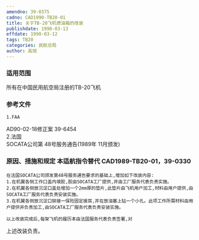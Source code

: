 ```yaml
---
amendno: 39-0375  
cadno: CAD1990-TB20-01  
title: 关于TB-20飞机燃油箱的改装  
publishdate: 1990-03-13  
effdate: 1990-03-12  
tags: TB20  
categories: 民航总局  
author: 高旭  
---
```

  
### 适用范围  
所有在中国民用航空局注册的TB-20飞机  
  
<!--more-->  
### 参考文件  
    1.FAA  
AD90-02-18修正案 39-6454  
    2.法国  
SOCATA公司第 48号服务通告(1989年 11月颁发)  
  
### 原因、措施和规定 本适航指令替代 CAD1989-TB20-01，39-0330  
    在法国SOCATA公司颁发第48号服务通告要求的基础上,增加如下改装内容:  
    1.在机翼各侧工作口盖内填胶,胶由SOCATA工厂提供,并由工厂服务代表负责实施。  
    2.在机翼各侧放沉淀口盖处增加一个2mm厚的垫片,此垫片由飞机用户加工,材料由用户提供,由SOCATA工厂服务代表负责安装实施。  
    3.在机翼各侧放沉淀口铆接一保险固定接耳,并在放油塞上钻一个小孔。此项工作所需材料由用户提供并负责加工,由SOCATA工厂服务代表负责安装实施。  
  
    以上改装完成后,每架飞机的履历本由法国服务代表负责签署,对  
  
上述改装负责。  
